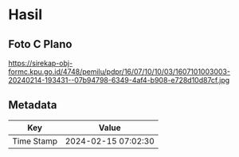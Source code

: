 # Hasil

## Foto C Plano

https://sirekap-obj-formc.kpu.go.id/4748/pemilu/pdpr/16/07/10/10/03/1607101003003-20240214-193431--07b94798-6349-4af4-b908-e728d10d87cf.jpg


## Metadata

| Key        | Value               |
| ---------- | ------------------- |
| Time Stamp | 2024-02-15 07:02:30 |




